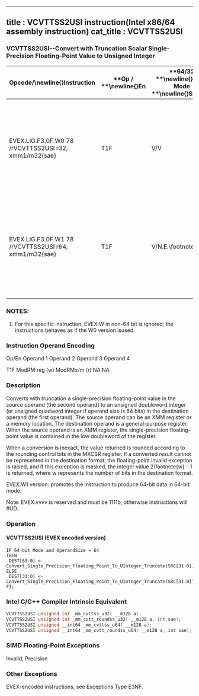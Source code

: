 ----------------------------
title : VCVTTSS2USI instruction(Intel x86/64 assembly instruction)
cat_title : VCVTTSS2USI
----------------------------
### VCVTTSS2USI--Convert with Truncation Scalar Single-Precision Floating-Point Value to Unsigned Integer


|**Opcode/**\newline{}**Instruction**|**Op / **\newline{}**En**|**64/32 **\newline{}**bit Mode **\newline{}**Support**|**CPUID **\newline{}**Feature **\newline{}**Flag**|**Description**|
|------------------------------------|-------------------------|------------------------------------------------------|--------------------------------------------------|---------------|
|EVEX.LIG.F3.0F.W0 78 /rVCVTTSS2USI r32, xmm1/m32{sae}|T1F|V/V|AVX512F|Convert one single-precision floating-point value from xmm1/m32 to one unsigned doubleword integer in r32 using truncation.|
|EVEX.LIG.F3.0F.W1 78 /rVCVTTSS2USI r64, xmm1/m32{sae}|T1F|V/N.E.\footnote{1}|AVX512F|Convert one single-precision floating-point value from xmm1/m32 to one unsigned quadword integer in r64 using truncation.|
||||||
### NOTES:


1. For this specific instruction, EVEX.W in non-64 bit is ignored; the instructions behaves as if the W0 version isused.

###                 Instruction Operand Encoding


Op/En Operand 1 Operand 2 Operand 3 Operand 4

T1F ModRM:reg (w) ModRM:r/m (r) NA NA

### Description


Converts with truncation a single-precision floating-point value in the source operand (the second operand) to an unsigned doubleword integer (or unsigned quadword integer if operand size is 64 bits) in the destination operand (the first operand). The source operand can be an XMM register or a memory location. The destination operand is a general-purpose register. When the source operand is an XMM register, the single-precision floating-point value is contained in the low doubleword of the register.

When a conversion is inexact, the value returned is rounded according to the rounding control bits in the MXCSR register. If a converted result cannot be represented in the destination format, the floating-point invalid exception is raised, and if this exception is masked, the integer value 2\footnote{w}  - 1 is returned, where w represents the number of bits in the destination format.

EVEX.W1 version: promotes the instruction to produce 64-bit data in 64-bit mode.

Note: EVEX.vvvv is reserved and must be 1111b, otherwise instructions will #UD.


### Operation
#### VCVTTSS2USI (EVEX encoded version)
```info-verb
IF 64-bit Mode and OperandSize = 64
THEN
 DEST[63:0] <-  Convert_Single_Precision_Floating_Point_To_UInteger_Truncate(SRC[31:0]);
ELSE
 DEST[31:0]  <- Convert_Single_Precision_Floating_Point_To_UInteger_Truncate(SRC[31:0]);
FI;
```

### Intel C/C++ Compiler Intrinsic Equivalent

```cpp
VCVTTSS2USI unsigned int _mm_cvttss_u32( __m128 a);
VCVTTSS2USI unsigned int _mm_cvtt_roundss_u32( __m128 a, int sae);
VCVTTSS2USI unsigned __int64 _mm_cvttss_u64( __m128 a);
VCVTTSS2USI unsigned __int64 _mm_cvtt_roundss_u64( __m128 a, int sae);
```
### SIMD Floating-Point Exceptions


Invalid, Precision

### Other Exceptions


EVEX-encoded instructions, see Exceptions Type E3NF.

